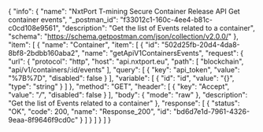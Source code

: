 {
  "info": {
    "name": "NxtPort T-mining Secure Container Release API Get container events",
    "_postman_id": "f33012c1-160c-4ee4-b81c-c0cd108e9561",
    "description": "Get the list of Events related to a container",
    "schema": "https://schema.getpostman.com/json/collection/v2.0.0/"
  },
  "item": [
    {
      "name": "Container",
      "item": [
        {
          "id": "502d25fb-20d4-4da8-8bf8-2bdbb160aba2",
          "name": "getApiV1ContainersEvents",
          "request": {
            "url": {
              "protocol": "http",
              "host": "api.nxtport.eu",
              "path": [
                "blockchain",
                "api/v1/containers/:id/events"
              ],
              "query": [
                {
                  "key": "api_token",
                  "value": "%7B%7D",
                  "disabled": false
                }
              ],
              "variable": [
                {
                  "id": "id",
                  "value": "{}",
                  "type": "string"
                }
              ]
            },
            "method": "GET",
            "header": [
              {
                "key": "Accept",
                "value": "*/*",
                "disabled": false
              }
            ],
            "body": {
              "mode": "raw"
            },
            "description": "Get the list of Events related to a container"
          },
          "response": [
            {
              "status": "OK",
              "code": 200,
              "name": "Response_200",
              "id": "bd6d7e1d-7961-4326-9eaa-8f9646f9cd0c"
            }
          ]
        }
      ]
    }
  ]
}